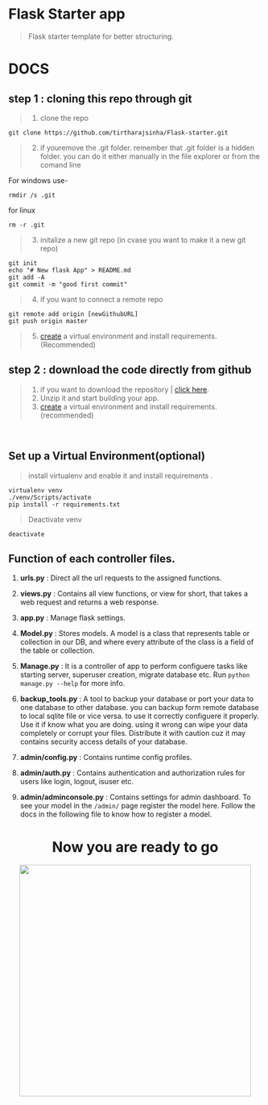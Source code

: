 # Flask Starter app

> Flask starter template for better structuring.

# DOCS


## step 1 : cloning this repo through git

> 1. clone the repo 
```
git clone https://github.com/tirtharajsinha/Flask-starter.git

```
>  2. if youremove the .git folder. remember that .git folder is a hidden folder. you can do it either manually in the file explorer or from the comand line

For windows use-
```
rmdir /s .git

```
for  linux
```
rm -r .git
```

> 3. initalize a new git repo (in cvase you want to make it a new git repo)
```
git init
echo "# New flask App" > README.md
git add -A
git commit -m "good first commit"
```
> 4. if you want to connect a remote repo
```
git remote add origin [newGithubURL]
git push origin master
```
> 5. [create](#set-up-a-virtual-environmentrecommended) a virtual environment and install requirements.(Recommended)

## step 2 : download the code directly from github

> 1. if you want to download the repository | [click here](https://github.com/tirtharajsinha/Flask-starter/archive/refs/heads/main.zip).<br>
> 2. Unzip it and start building your app.<br>
> 3. [create](#set-up-a-virtual-environmentrecommended) a virtual environment and install requirements.(recommended)


<br>

## Set up a Virtual Environment(optional)
> install virtualenv and enable it and install requirements .
```
virtualenv venv
./venv/Scripts/activate
pip install -r requirements.txt
```
> Deactivate venv 
```
deactivate
```


## Function of each controller files.

1. <b>urls.py</b> : Direct all the url requests to the assigned functions.

2. <b>views.py</b> : Contains all view functions, or view for short, that takes a web request and returns a web response.

3. <b>app.py</b> : Manage flask settings.

4. <b>Model.py</b> : Stores models. A model is a class that represents table or collection in our DB, and where every attribute of the class is a field of the table or collection.

5. <b>Manage.py</b> : It is a controller of app to perform configuere tasks like starting server, superuser creation, migrate database etc. Run ```python manage.py --help``` for more info.

6. <b>backup_tools.py</b> : A tool to backup your database or port your data to one database to other database. you can backup form remote database to local sqlite file or vice versa. to use it correctly configuere it properly. Use it if know what you are doing. using it wrong can wipe your data completely or corrupt your files. Distribute it with caution cuz it may contains security access details of your database.  

7. <b>admin/config.py</b> : Contains runtime config profiles.

8. <b>admin/auth.py</b> : Contains authentication and authorization rules for users like login, logout, isuser etc.

9. <b>admin/adminconsole.py</b> : Contains settings for admin dashboard. To see your model in the ```/admin/``` page register the model here. Follow the docs in the following file to know how to register a model. 




<h1 style="text-align:center;">Now you are ready to go</h1>

<p align="center">
  <img width="460" src="https://media.giphy.com/media/SJjWgVgBhkNhJ29Ins/giphy.gif">
</p>